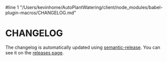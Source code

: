 #line 1 "/Users/kevinhome/AutoPlantWatering/client/node_modules/babel-plugin-macros/CHANGELOG.md"
# CHANGELOG

The changelog is automatically updated using
[semantic-release](https://github.com/semantic-release/semantic-release). You
can see it on the [releases page](../../releases).
